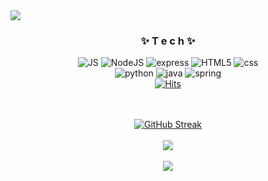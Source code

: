<img src="https://capsule-render.vercel.app/api?type=waving&color=auto&height=200&section=header&text=@flashrifle&fontSize=90" />

<div align="center">
<h3> ✨ T e c h ✨ </h3> 

![JS](https://img.shields.io/badge/JavaScript-F7DF1E?style=flat-square&logo=JavaScript&logoColor=black)
![NodeJS](https://img.shields.io/badge/Node.js-339933?style=flat-square&logo=Node.js&logoColor=white)
![express](https://img.shields.io/badge/Express.js-404D59?style=flat-square)
![HTML5](https://img.shields.io/badge/HTML5-E34F26?style=flat-square&logo=HTML5&logoColor=white) 
![css](https://img.shields.io/badge/CSS-1572B6?style=flat-square&logo=CSS3&logoColor=white)
<br>
![python](https://img.shields.io/badge/Python-3776AB?style=flat-square&logo=Python&logoColor=white) ![java](https://img.shields.io/badge/Java-ED8B00?style=flat-square&logo=java&logoColor=white) ![spring](https://img.shields.io/badge/spring-6DB33F?style=flat-square&logo=spring&logoColor=white) 
<br>
[![Hits](https://hits.seeyoufarm.com/api/count/incr/badge.svg?url=https%3A%2F%2Fgithub.com%2Fflashrifle%2Fhit-counter&count_bg=%234D97DA&title_bg=%23000000&icon=&icon_color=%23E7E7E7&title=hits&edge_flat=false)](https://hits.seeyoufarm.com)

<br><br>
[![GitHub Streak](https://streak-stats.demolab.com?user=flashrifle&theme=dayfox)](https://git.io/streak-stats)
<br><br>
<img src="https://github-readme-stats.vercel.app/api/top-langs/?username=flashrifle&layout=compact&exclude_repo=my-mini-project,Django_study_start,python_study"><br><br>
<img src="https://github-readme-stats.vercel.app/api?username=flashrifle&show_icons=true">
</div>
